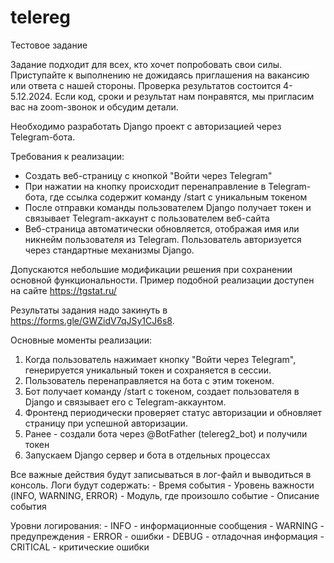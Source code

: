 # telereg

Тестовое задание

Задание подходит для всех, кто хочет попробовать свои силы. Приступайте к выполнению не дожидаясь приглашения на вакансию или ответа с нашей стороны. 
Проверка результатов состоится 4-5.12.2024. Если код, сроки и результат нам понравятся, мы пригласим вас на zoom-звонок и обсудим детали.

Необходимо разработать Django проект с авторизацией через Telegram-бота.

Требования к реализации:
 - Создать веб-страницу с кнопкой "Войти через Telegram"
 - При нажатии на кнопку происходит перенаправление в Telegram-бота, где ссылка содержит команду /start с уникальным токеном
 - После отправки команды пользователем Django получает токен и связывает Telegram-аккаунт с пользователем веб-сайта
 - Веб-страница автоматически обновляется, отображая имя или никнейм пользователя из Telegram. Пользователь авторизуется через стандартные механизмы Django.

Допускаются небольшие модификации решения при сохранении основной функциональности. 
Пример подобной реализации доступен на сайте https://tgstat.ru/

Результаты задания надо закинуть в https://forms.gle/GWZidV7qJSy1CJ6s8.


Основные моменты реализации:

1. Когда пользователь нажимает кнопку "Войти через Telegram", генерируется уникальный токен и сохраняется в сессии.
2. Пользователь перенаправляется на бота с этим токеном.
3. Бот получает команду /start с токеном, создает пользователя в Django и связывает его с Telegram-аккаунтом.
4. Фронтенд периодически проверяет статус авторизации и обновляет страницу при успешной авторизации.
5. Ранее - создали бота через @BotFather (telereg2_bot) и получили токен
6. Запускаем Django сервер и бота в отдельных процессах


Все важные действия будут записываться в лог-файл и выводиться в консоль. Логи будут содержать:
    - Время события
    - Уровень важности (INFO, WARNING, ERROR)
    - Модуль, где произошло событие
    - Описание события

Уровни логирования:
    - INFO - информационные сообщения
    - WARNING - предупреждения
    - ERROR - ошибки
    - DEBUG - отладочная информация
    - CRITICAL - критические ошибки


